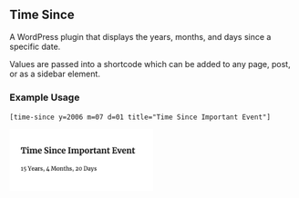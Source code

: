 ## Time Since 

A WordPress plugin that displays the years, months, and days since a specific date.

Values are passed into a shortcode which can be added to any page, post, or as a sidebar element.

### Example Usage

```
[time-since y=2006 m=07 d=01 title="Time Since Important Event"]
```

<img src="preview.png" alt="Time Since Preview" width="50%"/>